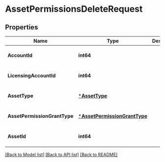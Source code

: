 # AssetPermissionsDeleteRequest

## Properties
Name | Type | Description | Notes
------------ | ------------- | ------------- | -------------
**AccountId** | **int64** |  | [optional] [default to null]
**LicensingAccountId** | **int64** |  | [optional] [default to null]
**AssetType** | [***AssetType**](AssetType.md) |  | [optional] [default to null]
**AssetPermissionGrantType** | [***AssetPermissionGrantType**](AssetPermissionGrantType.md) |  | [optional] [default to null]
**AssetId** | **int64** |  | [optional] [default to null]

[[Back to Model list]](../README.md#documentation-for-models) [[Back to API list]](../README.md#documentation-for-api-endpoints) [[Back to README]](../README.md)


